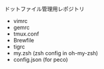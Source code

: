 ドットファイル管理用レポジトリ

* vimrc
* gemrc
* tmux.conf
* Brewfile
* tigrc
* my.zsh (zsh config in oh-my-zsh)
* config.json (for peco)
